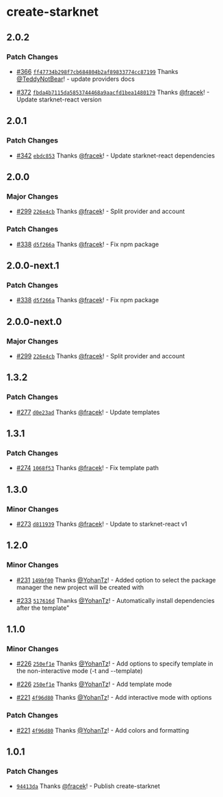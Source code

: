 # create-starknet

## 2.0.2

### Patch Changes

- [#366](https://github.com/apibara/starknet-react/pull/366) [`ff47734b298f7cb684804b2af89833774cc87199`](https://github.com/apibara/starknet-react/commit/ff47734b298f7cb684804b2af89833774cc87199) Thanks [@TeddyNotBear](https://github.com/TeddyNotBear)! - update providers docs

- [#372](https://github.com/apibara/starknet-react/pull/372) [`fbda4b7115da5853744468a9aacfd1bea1480179`](https://github.com/apibara/starknet-react/commit/fbda4b7115da5853744468a9aacfd1bea1480179) Thanks [@fracek](https://github.com/fracek)! - Update starknet-react version

## 2.0.1

### Patch Changes

- [#342](https://github.com/apibara/starknet-react/pull/342) [`ebdc853`](https://github.com/apibara/starknet-react/commit/ebdc8532f4ef31055faef61e317905bbe7a8d07a) Thanks [@fracek](https://github.com/fracek)! - Update starknet-react dependencies

## 2.0.0

### Major Changes

- [#299](https://github.com/apibara/starknet-react/pull/299) [`226e4cb`](https://github.com/apibara/starknet-react/commit/226e4cb1d8e9b478dc57d45a98a59a57733572bb) Thanks [@fracek](https://github.com/fracek)! - Split provider and account

### Patch Changes

- [#338](https://github.com/apibara/starknet-react/pull/338) [`d5f266a`](https://github.com/apibara/starknet-react/commit/d5f266a5378ddb17c70fcced020f5dddca21391a) Thanks [@fracek](https://github.com/fracek)! - Fix npm package

## 2.0.0-next.1

### Patch Changes

- [#338](https://github.com/apibara/starknet-react/pull/338) [`d5f266a`](https://github.com/apibara/starknet-react/commit/d5f266a5378ddb17c70fcced020f5dddca21391a) Thanks [@fracek](https://github.com/fracek)! - Fix npm package

## 2.0.0-next.0

### Major Changes

- [#299](https://github.com/apibara/starknet-react/pull/299) [`226e4cb`](https://github.com/apibara/starknet-react/commit/226e4cb1d8e9b478dc57d45a98a59a57733572bb) Thanks [@fracek](https://github.com/fracek)! - Split provider and account

## 1.3.2

### Patch Changes

- [#277](https://github.com/apibara/starknet-react/pull/277) [`d0e23ad`](https://github.com/apibara/starknet-react/commit/d0e23addd846415f9e9a40cb25183a1482b987bd) Thanks [@fracek](https://github.com/fracek)! - Update templates

## 1.3.1

### Patch Changes

- [#274](https://github.com/apibara/starknet-react/pull/274) [`1068f53`](https://github.com/apibara/starknet-react/commit/1068f5332c98f36ad4cf1e7eba0ed78a9043369d) Thanks [@fracek](https://github.com/fracek)! - Fix template path

## 1.3.0

### Minor Changes

- [#273](https://github.com/apibara/starknet-react/pull/273) [`d811939`](https://github.com/apibara/starknet-react/commit/d8119393f98b194a712c1c7914eede0586b01571) Thanks [@fracek](https://github.com/fracek)! - Update to starknet-react v1

## 1.2.0

### Minor Changes

- [#231](https://github.com/apibara/starknet-react/pull/231) [`149bf00`](https://github.com/apibara/starknet-react/commit/149bf00f7a4c705d2a10562d222c2318955dbdb4) Thanks [@YohanTz](https://github.com/YohanTz)! - Added option to select the package manager the new project will be created with

* [#233](https://github.com/apibara/starknet-react/pull/233) [`517616d`](https://github.com/apibara/starknet-react/commit/517616d33fef87099b4fbe946af18cf70e9e1ee6) Thanks [@YohanTz](https://github.com/YohanTz)! - Automatically install dependencies after the template"

## 1.1.0

### Minor Changes

- [#226](https://github.com/apibara/starknet-react/pull/226) [`250ef1e`](https://github.com/apibara/starknet-react/commit/250ef1e922ce668a2c1246d1044a8b06e4f2d535) Thanks [@YohanTz](https://github.com/YohanTz)! - Add options to specify template in the non-interactive mode (-t and --template)

* [#226](https://github.com/apibara/starknet-react/pull/226) [`250ef1e`](https://github.com/apibara/starknet-react/commit/250ef1e922ce668a2c1246d1044a8b06e4f2d535) Thanks [@YohanTz](https://github.com/YohanTz)! - Add template mode

- [#221](https://github.com/apibara/starknet-react/pull/221) [`4f96d80`](https://github.com/apibara/starknet-react/commit/4f96d809b26fd3c7cf1232370841a79da924b16e) Thanks [@YohanTz](https://github.com/YohanTz)! - Add interactive mode with options

### Patch Changes

- [#221](https://github.com/apibara/starknet-react/pull/221) [`4f96d80`](https://github.com/apibara/starknet-react/commit/4f96d809b26fd3c7cf1232370841a79da924b16e) Thanks [@YohanTz](https://github.com/YohanTz)! - Add colors and formatting

## 1.0.1

### Patch Changes

- [`94413da`](https://github.com/apibara/starknet-react/commit/94413da0878efb92efb8ce47f58a3112ad8e471f) Thanks [@fracek](https://github.com/fracek)! - Publish create-starknet
